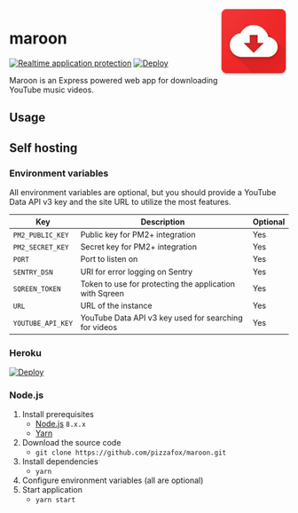 <img src="./public/img/logo.png" width="25%" align="right">

# maroon

[![Realtime application protection](https://s3-eu-west-1.amazonaws.com/sqreen-assets/badges/20171107/sqreen-light-badge.svg)](https://www.sqreen.io/?utm_source=badge) [![Deploy](https://www.herokucdn.com/deploy/button.svg)](https://heroku.com/deploy?template=https://github.com/pizzafox/maroon/tree/master)

Maroon is an Express powered web app for downloading YouTube music videos.

## Usage

## Self hosting

### Environment variables

All environment variables are optional, but you should provide a YouTube Data API v3 key and the site URL to utilize the most features.

| Key               | Description                                             | Optional |
|-------------------|---------------------------------------------------------|----------|
| `PM2_PUBLIC_KEY`  | Public key for PM2+ integration                         | Yes      |
| `PM2_SECRET_KEY`  | Secret key for PM2+ integration                         | Yes      |
| `PORT`            | Port to listen on                                       | Yes      |
| `SENTRY_DSN`      | URI for error logging on Sentry                         | Yes      |
| `SQREEN_TOKEN`    | Token to use for protecting the application with Sqreen | Yes      |
| `URL`             | URL of the instance                                     | Yes      |
| `YOUTUBE_API_KEY` | YouTube Data API v3 key used for searching for videos   | Yes      |

### Heroku

[![Deploy](https://www.herokucdn.com/deploy/button.svg)](https://heroku.com/deploy?template=https://github.com/pizzafox/maroon/tree/master)

### Node.js

1. Install prerequisites
    - [Node.js](https://nodejs.org) `8.x.x`
    - [Yarn](https://yarnpkg.com)
2. Download the source code
    - `git clone https://github.com/pizzafox/maroon.git`
3. Install dependencies
    - `yarn`
4. Configure environment variables (all are optional)
5. Start application
    - `yarn start`
